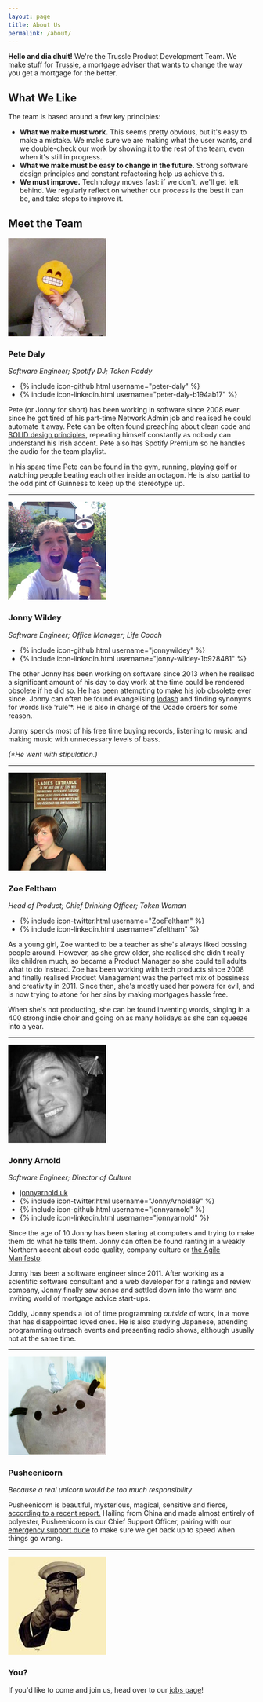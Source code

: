 ```yaml
---
layout: page
title: About Us
permalink: /about/
---
```


**Hello and dia dhuit!** We're the Trussle Product Development Team. We make stuff for [Trussle](https://trussle.com/), a mortgage adviser that wants to change the way you get a mortgage for the better.

## What We Like

The team is based around a few key principles:

- **What we make must work.** This seems pretty obvious, but it's easy to make a mistake. We make sure we are making what the user wants, and we double-check our work by showing it to the rest of the team, even when it's still in progress.
- **What we make must be easy to change in the future.** Strong software design principles and constant refactoring help us achieve this.
- **We must improve.** Technology moves fast: if we don't, we'll get left behind. We regularly reflect on whether our process is the best it can be, and take steps to improve it.

## Meet the Team

<img class="aside" src="/images/team/pete.jpg" />

### Pete Daly
*Software Engineer; Spotify DJ; Token Paddy*

<ul class="profile-links">
    <li>{% include icon-github.html username="peter-daly" %}</li>
    <li>{% include icon-linkedin.html username="peter-daly-b194ab17" %}</li>
</ul>

Pete (or Jonny for short) has been working in software since 2008 ever since he got tired of his part-time Network Admin job and realised he could automate it away. Pete can be often found preaching about clean code and [SOLID design principles](https://scotch.io/bar-talk/s-o-l-i-d-the-first-five-principles-of-object-oriented-design), repeating himself constantly as nobody can understand his Irish accent. Pete also has Spotify Premium so he handles the audio for the team playlist.

In his spare time Pete can be found in the gym, running, playing golf or watching people beating each other inside an octagon. He is also partial to the odd pint of Guinness to keep up the stereotype up.

---

<img class="aside" src="/images/team/jonny-w.jpg" />

### Jonny Wildey
*Software Engineer; Office Manager; Life Coach*

<ul class="profile-links">
    <li>{% include icon-github.html username="jonnywildey" %}</li>
    <li>{% include icon-linkedin.html username="jonny-wildey-1b928481" %}</li>
</ul>

The other Jonny has been working on software since 2013 when he realised a significant amount of his day to day work at the time could be rendered obsolete if he did so. He has been attempting to make his job obsolete ever since. Jonny can often be found evangelising [lodash](https://lodash.com/) and finding synonyms for words like 'rule'*. He is also in charge of the Ocado orders for some reason.

Jonny spends most of his free time buying records, listening to music and making  music with unnecessary levels of bass.

*(\*He went with stipulation.)*

---

<img class="aside" src="/images/team/zoe.jpg" />

### Zoe Feltham
*Head of Product; Chief Drinking Officer; Token Woman*

<ul class="profile-links">
    <li>{% include icon-twitter.html username="ZoeFeltham" %}</li>
    <li>{% include icon-linkedin.html username="zfeltham" %}</li>
</ul>

As a young girl, Zoe wanted to be a teacher as she's always liked bossing people around. However, as she grew older, she realised she didn't really like children much, so became a Product Manager so she could tell adults what to do instead. Zoe has been working with tech products since 2008 and finally realised Product Management was the perfect mix of bossiness and creativity in 2011. Since then, she's mostly used her powers for evil, and is now trying to atone for her sins by making mortgages hassle free.

When she's not producting, she can be found inventing words, singing in a 400 strong indie choir and going on as many holidays as she can squeeze into a year.

---

<img class="aside" src="/images/team/jonny-a.jpg" />

### Jonny Arnold
*Software Engineer; Director of Culture*

<ul class="profile-links">
    <li><a href="http://jonnyarnold.uk">jonnyarnold.uk</a></li>
    <li>{% include icon-twitter.html username="JonnyArnold89" %}</li>
    <li>{% include icon-github.html username="jonnyarnold" %}</li>
    <li>{% include icon-linkedin.html username="jonnyarnold" %}</li>
</ul>

Since the age of 10 Jonny has been staring at computers and trying to make them do what he tells them. Jonny can often be found ranting in a weakly Northern accent about code quality, company culture or [the Agile Manifesto](http://agilemanifesto.org).

Jonny has been a software engineer since 2011. After working as a scientific software consultant and a web developer for a ratings and review company, Jonny finally saw sense and settled down into the warm and inviting world of mortgage advice start-ups.

Oddly, Jonny spends a lot of time programming *outside* of work, in a move that has disappointed loved ones. He is also studying Japanese, attending programming outreach events and presenting radio shows, although usually not at the same time.

---

<img class="aside" src="/images/team/pusheenicorn.jpg" />

### Pusheenicorn
*Because a real unicorn would be too much responsibility*

Pusheenicorn is beautiful, mysterious, magical, sensitive and fierce, [according to a recent report.](http://www.pusheen.com/post/72918203774) Hailing from China and made almost entirely of polyester, Pusheenicorn is our Chief Support Officer, pairing with our [emergency support dude](/2016/06/08/emergency.html) to make sure we get back up to speed when things go wrong.

---

<img class="aside" src="/images/team/you.jpg" />

### You?

If you'd like to come and join us, head over to our [jobs page](/jobs)!
